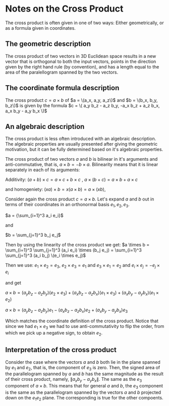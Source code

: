 # Notes on the Cross Product

The cross product is often given in one of two ways: Either geometrically, or as a formula given in coordinates.

## The geometric description

The cross product of two vectors in 3D Euclidean space results in a new vector that is orthogonal to both the input vectors,
points in the direction given by the right hand rule (by convention), and has a length equal to the area of the paralellogram spanned by the two vectors.

## The coordinate formula description

The cross product $c = a \times b$ of $a = \(a_x, a_y, a_z\)$ and $b = \(b_x, b_y, b_z\)$ is given by the formula
$c = \( a_y b_z - a_z b_y, -a_x b_z + a_z b_x,  a_x b_y - a_y b_x \)$


## An algebraic description

The cross product is less often introduced with an algebraic description. The algebraic properties are usually presented after giving the geometric motivation,
but it can be fully determined based on it's algebraic properties.

The cross product of two vectors $a$ and $b$ is bilinear in it's arguments and anti-commutative, that is, $a \times b = - b \times a$.
Bilinearity means that it is linear separately in each of its arguments:

Additivity: $(a + b) \times c = a \times c + b \times c$ , $a \times (b + c) = a \times b + a \times c$ 

and homogeniety: $(xa) \times b = x(a \times b) = a \times (xb)$,

Consider again the cross product $c = a \times b$. Let's expand $a$ and $b$ out in terms of their coordinates in an orthonormal basis $e_1, e_2, e_3$.

$a = {\sum_{i=1}^3 a_i e_i}$

and

$b = \sum_{j=1}^3 b_j e_j$

Then by using the linearity of the cross product we get:
$a \times b = \sum_{i=1}^3 \sum_{j=1}^3 (a_i e_i) \times (b_j e_j)  = \sum_{i=1}^3 \sum_{j=1}^3 (a_i b_j) \(e_i \times e_j)$

Then we use: $e_1 \times e_2 = e_3$, $e_2 \times e_3 = e_1$ and $e_3 \times e_1 = e_2$ and $e_i \times e_j = - e_j \times e_i$

and get

$a \times b =  (a_y b_z - a_z b_y) (e_2 \times e_3) + (a_x b_z - a_z b_x)(e_1 \times e_3) + (a_x b_y - a_y b_x)(e_1 \times e_2)$

$a \times b =  (a_y b_z - a_z b_y) e_1 - (a_x b_z - a_z b_x) e_2 + (a_x b_y - a_y b_x) e_3$

Which matches the coordinate definition of the cross product. Notice that since we had $e_1 \times e_3$ we had to use anti-commutativity to flip the order,
from which we pick up a negative sign, to obtain $e_2$.

## Interpretation of the cross product

Consider the case where the vectors $a$ and $b$ both lie in the plane spanned by $e_1$ and $e_2$, that is, the component of $e_3$ is zero.
Then, the signed area of the parallelogram spanned by $a$ and $b$ has the same magnitude as the result of their cross product, namely,
$\| a_x b_y - a_y b_x \|$. The same as the $e_3$ component of $a \times b$. This means that for general $a$ and $b$, the $e_3$ component is the same
as the parallelogram spanned by the vectors $a$ and $b$ projected down on the $e_1 e_2$ plane. The corresponding is true for the other compoents.


